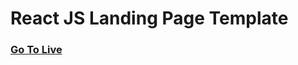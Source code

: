 # React JS Landing Page Template


### <a href="https://react-landing-page-template.herokuapp.com">Go To Live</a> 
